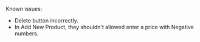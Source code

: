 Known issues:
+ Delete button incorrectly.
+ In Add New Product, they shouldn't allowed enter a price with Negative numbers.
